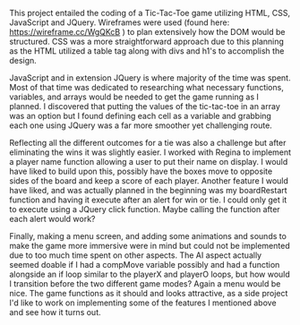This project entailed the coding of a Tic-Tac-Toe game utilizing HTML, CSS, JavaScript and JQuery. Wireframes were used (found here: https://wireframe.cc/WgQKcB ) to plan extensively how the DOM would be structured. CSS was a more straightforward approach due to this planning as the HTML utilized a table tag along with divs and h1's to accomplish the design.

 JavaScript and in extension JQuery is where majority of the time was spent. Most of that time was dedicated to researching what necessary functions, variables, and arrays would be needed to get the game running as I planned. I discovered that putting the values of the tic-tac-toe in an array was an option but I found defining each cell as a variable and grabbing each one using JQuery was a far more smoother yet challenging route.

  Reflecting all the different outcomes for a tie was also a challenge but after eliminating the wins it was slightly easier. I worked with Regina to implement a player name function allowing a user to put their name on display. I would have liked to build upon this, possibly have the boxes move to opposite sides of the board and keep a score of each player. Another feature I would have liked, and was actually planned in the beginning was my boardRestart function and having it execute after an alert for win or tie. I could only get it to execute using a JQuery click function. Maybe calling the function after each alert would work?

  Finally, making a menu screen, and adding some animations and sounds to make the game more immersive were in mind but could not be implemented due to too much time spent on other aspects. The AI aspect actually seemed doable if I had a compMove variable possibly and had a function alongside an if loop similar to the playerX and playerO loops, but how would I transition before the two different game modes? Again a  menu would be nice. The game functions as it should and looks attractive, as a side project I'd like to work on implementing some of the features I mentioned above and see how it turns out.

